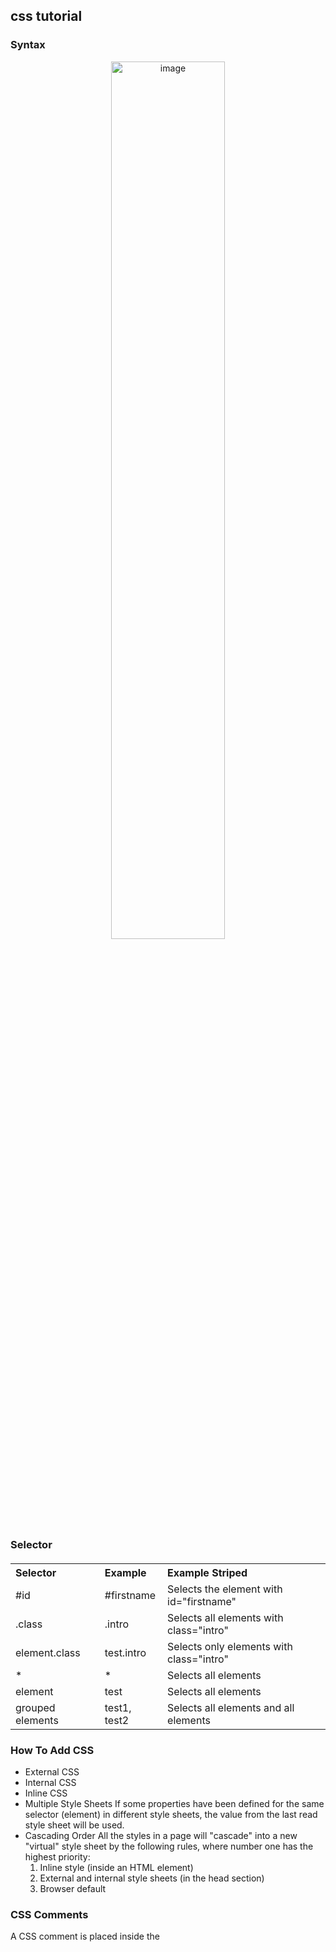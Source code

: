 ## css tutorial
### Syntax
<div align=center>
  <img src="https://www.w3schools.com/css/img_selector.gif" alt="image" style="width:60%;text-align:center" />
</div>

### Selector
<table class="selector" style="margin: 20px 0; text-align: left !important">
  <tbody>
    <tr style="font-weight:bold">
      <th>Selector</th>
      <th>Example</th>
      <th>Example Striped</th>
    </tr>
    <tr>
      <td>#id</th>
      <td>#firstname</th>
      <td>Selects the element with id="firstname"</th>
    </tr>
    <tr>
      <td>.class</th>
      <td>.intro</th>
      <td>Selects all elements with class="intro"</th>
    </tr>
    <tr>
      <td>element.class</th>
      <td>test.intro</th>
      <td>Selects only <test> elements with class="intro"</th>
    </tr>
    <tr>
      <td>*</th>
      <td>*</th>
      <td>Selects all elements</th>
    </tr>
    <tr>
      <td>element</th>
      <td>test</th>
      <td>Selects all <test> elements</th>
    </tr>
    <tr>
      <td>grouped elements</th>
      <td>test1, test2</th>
      <td>Selects all <test1> elements and all <test2> elements</th>
    </tr>
  </tbody>
</table>

### How To Add CSS
* External CSS
* Internal CSS
* Inline CSS
* Multiple Style Sheets
If some properties have been defined for the same selector (element) in different style sheets, the value from the last read style sheet will be used. 
* Cascading Order
All the styles in a page will "cascade" into a new "virtual" style sheet by the following rules, where number one has the highest priority:
  1. Inline style (inside an HTML element)
  2. External and internal style sheets (in the head section)
  3. Browser default
### CSS Comments
A CSS comment is placed inside the <style> element, and starts with /* and ends with */:

### CSS Colors
* Background Color
* Text Color
* Border Color

### CSS Backgrounds

